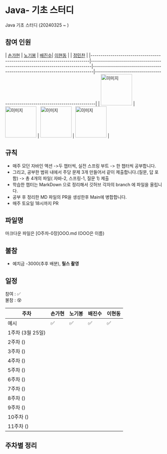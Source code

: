 # Java- 기초 스터디
Java 기초 스터디 (20240325 ~ )


                
## 참여 인원 
| [손가현](https://github.com/tkdgml822)                                         | [노기봉](https://github.com/geunsik2)                                           | [배진수](https://github.com/kingxeesu)| [이현동](https://github.com/geunsik2)                                           |                                          | [정민찬](https://github.com/dohun1109?tab=following)                            |
|-----------------------------------------------------------------------------|------------------------------------------------------------------------------|------------------------------------------------------------------------------|------------------------------------------------------------------------------|
| <img src="https://avatars.githubusercontent.com/u/77792853?v=4" alt="이미지" width="100" height="100"> | <img src="https://avatars.githubusercontent.com/u/104708869?v=4" alt="이미지" width="100" height="100"> | <img src="https://avatars.githubusercontent.com/u/112453560?v=4" alt="이미지" width="100" height="100"> | <img src="https://avatars.githubusercontent.com/u/108252423?v=4" alt="이미지" width="100" height="100"> |

## 규칙
- 매주 모던 자바인 액션 ->두 챕터씩, 실전 스프링 부트 -> 한 챕터씩 공부합니다.
- 그리고, 공부한 범위 내에서 주당 문제 3개 만들어서 같이 제출합니다.(질문, 답 포함) -> 총 4개의 파일( 자바-2, 스프링-1, 질문 1) 제출
- 학습한 챕터는 MarkDown 으로 정리해서 깃허브 각자의 branch 에 파일을 올립니다.
- 공부 후 정리한 MD 파일의 PR을 생성한후 Main에 병합합니다.
- 매주 토요일 18시까지 PR 


## 파일명
마크다운 파일은 [O주차-0장]OOO.md (OOO은 이름)

## 불참
- 예치금 -3000(추후 배분), **릴스 촬영**

## 일정

참여 : ✅  
불참 : 😵  

| 주차           | 손가현 | 노기봉 | 배진수 | 이현동 | 
|--------------|--|----|-----|----|
| 예시           | ✅ | ✅  | ✅   | ✅  |
| 1주차 (3월 25일) |  |    |     |    |  
| 2주차 ()       |  |    |     |    |  
| 3주차 ()       |  |    |     |    |
| 4주차 ()       |  |    |     |    |
| 5주차 ()       |  |    |     |    |
| 6주차 ()       |  |    |     |    | 
| 7주차 ()       |  |    |     |    | 
| 8주차 ()       |  |    |     |    | 
| 9주차 ()       |  |    |     |    | 
| 10주차 ()      |  |    |     |    |  
| 11주차 ()      |  |    |     |    | 

## 주차별 정리



  
